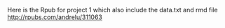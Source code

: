 
Here is the Rpub for project 1 which also include the data.txt and rmd file
http://rpubs.com/andrelu/311063
